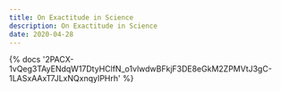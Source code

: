 ```yaml
---
title: On Exactitude in Science
description: On Exactitude in Science
date: 2020-04-28
---
```

<body style="margin:0">
{% docs '2PACX-1vQeg3TAyENdqW17DtyHClfN_o1vlwdwBFkjF3DE8eGkM2ZPMVtJ3gC-1LASxAAxT7JLxNQxnqyIPHrh' %}
